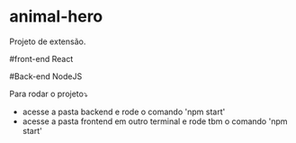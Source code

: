 # animal-hero
Projeto de extensão.

#front-end
React

#Back-end
NodeJS

Para rodar o projeto⤵️
- acesse a pasta backend e rode o comando 'npm start'
- acesse a pasta frontend em outro terminal e rode tbm o comando 'npm start'
